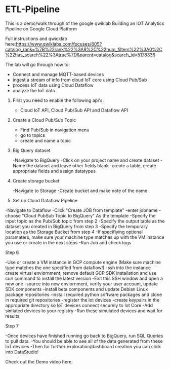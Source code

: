 # ETL-Pipeline

This is a demo/walk through of the google qwiklab Building an IOT Analytics Pipeline on Google Cloud Platform

Full instructions and qwicklab here:https://www.qwiklabs.com/focuses/605?catalog_rank=%7B%22rank%22%3A8%2C%22num_filters%22%3A0%2C%22has_search%22%3Atrue%7D&parent=catalog&search_id=5178336

The lab will go through how to:
  - Connect and manage MQTT-based devices
  - ingest a stream of info from cloud IoT core using Cloud Pub/Sub
  - process IoT data using Cloud Dataflow
  - analyze the IoT data
  
  
 1) First you need to enable the following api's:
    
    - Cloud IoT API, Cloud Pub/Sub API and Dataflow API
 
 2) Create a Cloud Pub/Sub Topic
 
    - Find Pub/Sub in navigation menu
    - go to topics
    - create and name a topic
    
 3) Big Query dataset
  
    -Navigate to BigQuery
    -Click on your project name and create dataset
    -Name the dataset and leave other fields blank
    -create a table, create appropriate fields and assign datatypes
    
 4) Create storage bucket
    
    -Navigate to Storage
    -Create bucket and make note of the name
    
  5) Set up Cloud Dataflow Pipeline
  
   -Navigate to Dataflow
   -Click "Create JOB from template"
   -enter jobname
   -choose "Cloud PubSub Topic to BigQuery" As the template
   -Specify the input topic as the Pub/Sub topic from step 2
   -Specify the output table as the dataset you created in BigQuery from step 3
   -Specify the temporary location as the Storage Bucket from step 4
   -If specifiying optional paramaters, make sure your machine type matches up with the VM instance you use or create in the next steps
   -Run Job and check logs
   
   Step 6
   
   -Use or create a VM instance in GCP compute engine (Make sure machine type matches the one specified from dataflow!)
   -ssh into the instance create virtual enviornment, remove default GCP SDK installation and use curl command to install the latest version
   -Exit this SSH window and open a new one
   -source into new enviornment, verify your user account, update SDK components
   -install beta components and update Debian Linux package repositories
   -install required python software packages and clone in required git repositories
   -register the iot devices
   -create keypairs in the appropriate directory so IoT devices connect securely to Iot Core
   -Add simlated devices to your registry
   -Run these simulated devices and wait for results.
  
  Step 7
  
   -Once devices have finished running go back to BigQuery, run SQL Queries to pull data.
   -You should be able to see all of the data generated from these IoT devices
   -Then for further exploration/dashboard creation you can click into DataStudio!
   
 Check out the Demo video here:
   
